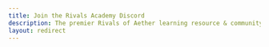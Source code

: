 ```yaml
---
title: Join the Rivals Academy Discord
description: The premier Rivals of Aether learning resource & community, since 2016
layout: redirect
---
```

